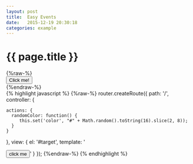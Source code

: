 ```yaml
---
layout: post
title:  Easy Events
date:   2015-12-19 20:30:18
categories: example
---
```



<div class="panel">
  <div class="panel-heading">
    <h1 class="title text-center">{{ page.title }}</h1>
  </div>
  <div class="panel-body text-center clearfix">
    {%raw-%}
    <div class="row">
      <div class="col-sm-6">
        <div id="random-color" style="background-color: {{color || '#f2f2f2'}};"></div>
      </div>
      <div class="col-sm-6"><button class="button ghost-primary thicker stretch" on-click="randomColor">Click me!</button></div>
    </div>
    {%endraw-%}
  </div>
  <div class="panel-footer">
{% highlight javascript %}
{%raw-%}
router.createRoute({
  path: '/',
  controller: {

    actions: {
      randomColor: function() {
         this.set('color', "#" + Math.random().toString(16).slice(2, 8));
      }
    }

  },
  view: {
    el: '#target',
    template: '<div id="random-color" style="background-color: \{{color}};"></div><button on-click="randomColor">click me</button>'
  }
});
{%endraw-%}
{% endhighlight %}
  </div>
</div>